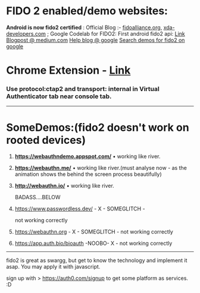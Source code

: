 # FIDO 2 enabled/demo websites:

**Android is now fido2 certified** : Official Blog :- [fidoalliance.org](https://fidoalliance.org/android-now-fido2-certified-accelerating-global-migration-beyond-passwords/), 
[xda-developers.com](https://www.xda-developers.com/android-fido2-certified-passwordless-access/) ; 
Google Codelab  for FIDO2: First android fido2 api:  [Link](https://codelabs.developers.google.com/codelabs/fido2-for-android/#0 ) 
[Blogpost @ medium.com](https://medium.com/@jedri/android-fido2-api-demo-422edd87f445)
[Help blog @ google](https://developers.google.com/web/updates/2018/05/webauthn)
[Search demos for fido2 on google](https://www.google.com/search?q=FIDO2+DEMO&rlz=1C1CHBF_enIN868IN868&oq=FIDO2+DEMO&aqs=chrome..69i57j69i60l3.2452j0j4&sourceid=chrome&ie=UTF-8)

# Chrome Extension - [Link](https://chrome.google.com/webstore/detail/virtual-authenticators-ta/gafbpmlmeiikmhkhiapjlfjgdioafmja)

### Use protocol:ctap2 and transport: internal in Virtual Authenticator tab near console tab.

***

# SomeDemos:(fido2 doesn't work on rooted devices)

1. **https://webauthndemo.appspot.com/** • working like river.

2. **https://webauthn.me/** • working like river.(must analyse now - as the animation shows the behind the screen process beautifully)

3. **http://webauthn.io/**  • working like river.

   BADASS....BELOW

4. https://www.passwordless.dev/  - X - SOMEGLITCH - 

   not working correctly

5. https://webauthn.org - X - SOMEGLITCH - not working correctly

6. https://app.auth.bio/bioauth -NOOBO- X - not working correctly

***

fido2 is great as swargg, but get to know  the technology and implement it asap. You may apply it with javascript.

sign up with >  https://auth0.com/signup to get some platform as services. :D

